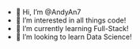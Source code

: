 - 👋 Hi, I’m @AndyAn7
- 👀 I’m interested in all things code!
- 🌱 I’m currently learning Full-Stack!
- 💞️ I’m looking to learn Data Science!

<!---
AndyAn7/AndyAn7 is a ✨ special ✨ repository because its `README.md` (this file) appears on your GitHub profile.
You can click the Preview link to take a look at your changes.
--->
